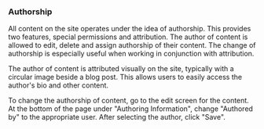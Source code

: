 ### Authorship

All content on the site operates under the idea of authorship. This provides two features, special permissions and attribution. The author of content is allowed to edit, delete and assign authorship of their content. The change of authorship is especially useful when working in conjunction with attribution.

The author of content is attributed visually on the site, typically with a circular image beside a blog post. This allows users to easily access the author's bio and other content.

To change the authorship of content, go to the edit screen for the content. At the bottom of the page under "Authoring Information", change "Authored by" to the appropriate user. After selecting the author, click "Save".